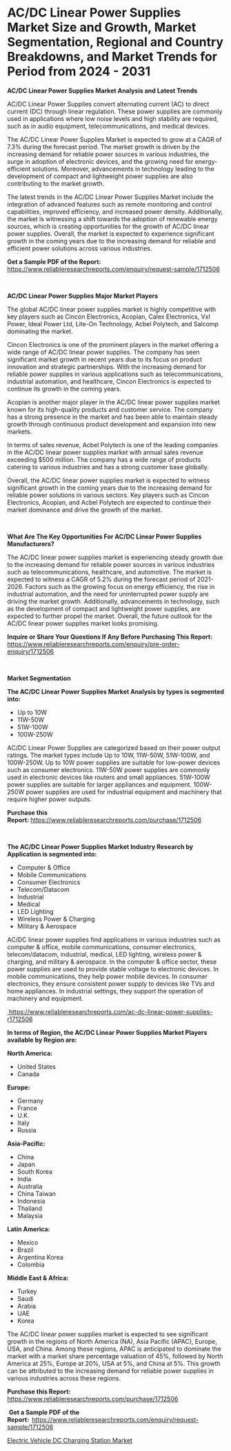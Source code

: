 <p><h1>AC/DC Linear Power Supplies Market Size and Growth, Market Segmentation, Regional and Country Breakdowns, and Market Trends for Period from 2024 -  2031</h1></p><p><strong>AC/DC Linear Power Supplies Market Analysis and Latest Trends</strong></p>
<p><p>AC/DC Linear Power Supplies convert alternating current (AC) to direct current (DC) through linear regulation. These power supplies are commonly used in applications where low noise levels and high stability are required, such as in audio equipment, telecommunications, and medical devices. </p><p>The AC/DC Linear Power Supplies Market is expected to grow at a CAGR of 7.3% during the forecast period. The market growth is driven by the increasing demand for reliable power sources in various industries, the surge in adoption of electronic devices, and the growing need for energy-efficient solutions. Moreover, advancements in technology leading to the development of compact and lightweight power supplies are also contributing to the market growth.</p><p>The latest trends in the AC/DC Linear Power Supplies Market include the integration of advanced features such as remote monitoring and control capabilities, improved efficiency, and increased power density. Additionally, the market is witnessing a shift towards the adoption of renewable energy sources, which is creating opportunities for the growth of AC/DC linear power supplies. Overall, the market is expected to experience significant growth in the coming years due to the increasing demand for reliable and efficient power solutions across various industries.</p></p>
<p><strong>Get a Sample PDF of the Report:&nbsp;</strong> <a href="https://www.reliableresearchreports.com/enquiry/request-sample/1712506">https://www.reliableresearchreports.com/enquiry/request-sample/1712506</a></p>
<p>&nbsp;</p>
<p><strong>AC/DC Linear Power Supplies Major Market Players</strong></p>
<p><p>The global AC/DC linear power supplies market is highly competitive with key players such as Cincon Electronics, Acopian, Calex Electronics, VxI Power, Ideal Power Ltd, Lite-On Technology, Acbel Polytech, and Salcomp dominating the market. </p><p>Cincon Electronics is one of the prominent players in the market offering a wide range of AC/DC linear power supplies. The company has seen significant market growth in recent years due to its focus on product innovation and strategic partnerships. With the increasing demand for reliable power supplies in various applications such as telecommunications, industrial automation, and healthcare, Cincon Electronics is expected to continue its growth in the coming years.</p><p>Acopian is another major player in the AC/DC linear power supplies market known for its high-quality products and customer service. The company has a strong presence in the market and has been able to maintain steady growth through continuous product development and expansion into new markets.</p><p>In terms of sales revenue, Acbel Polytech is one of the leading companies in the AC/DC linear power supplies market with annual sales revenue exceeding $500 million. The company has a wide range of products catering to various industries and has a strong customer base globally.</p><p>Overall, the AC/DC linear power supplies market is expected to witness significant growth in the coming years due to the increasing demand for reliable power solutions in various sectors. Key players such as Cincon Electronics, Acopian, and Acbel Polytech are expected to continue their market dominance and drive the growth of the market.</p></p>
<p>&nbsp;</p>
<p><strong>What Are The Key Opportunities For AC/DC Linear Power Supplies Manufacturers?</strong></p>
<p><p>The AC/DC linear power supplies market is experiencing steady growth due to the increasing demand for reliable power sources in various industries such as telecommunications, healthcare, and automotive. The market is expected to witness a CAGR of 5.2% during the forecast period of 2021-2026. Factors such as the growing focus on energy efficiency, the rise in industrial automation, and the need for uninterrupted power supply are driving the market growth. Additionally, advancements in technology, such as the development of compact and lightweight power supplies, are expected to further propel the market. Overall, the future outlook for the AC/DC linear power supplies market looks promising.</p></p>
<p><strong>Inquire or Share Your Questions If Any Before Purchasing This Report:</strong> <a href="https://www.reliableresearchreports.com/enquiry/pre-order-enquiry/1712506">https://www.reliableresearchreports.com/enquiry/pre-order-enquiry/1712506</a></p>
<p>&nbsp;</p>
<p><strong>Market Segmentation</strong></p>
<p><strong>The AC/DC Linear Power Supplies Market Analysis by types is segmented into:</strong></p>
<p><ul><li>Up to 10W</li><li>11W-50W</li><li>51W-100W</li><li>100W-250W</li></ul></p>
<p><p>AC/DC Linear Power Supplies are categorized based on their power output ratings. The market types include Up to 10W, 11W-50W, 51W-100W, and 100W-250W. Up to 10W power supplies are suitable for low-power devices such as consumer electronics. 11W-50W power supplies are commonly used in electronic devices like routers and small appliances. 51W-100W power supplies are suitable for larger appliances and equipment. 100W-250W power supplies are used for industrial equipment and machinery that require higher power outputs.</p></p>
<p><strong>Purchase this Report:&nbsp;</strong><a href="https://www.reliableresearchreports.com/purchase/1712506">https://www.reliableresearchreports.com/purchase/1712506</a></p>
<p>&nbsp;</p>
<p><strong>The AC/DC Linear Power Supplies Market Industry Research by Application is segmented into:</strong></p>
<p><ul><li>Computer & Office</li><li>Mobile Communications</li><li>Consumer Electronics</li><li>Telecom/Datacom</li><li>Industrial</li><li>Medical</li><li>LED Lighting</li><li>Wireless Power & Charging</li><li>Military & Aerospace</li></ul></p>
<p><p>AC/DC linear power supplies find applications in various industries such as computer & office, mobile communications, consumer electronics, telecom/datacom, industrial, medical, LED lighting, wireless power & charging, and military & aerospace. In the computer & office sector, these power supplies are used to provide stable voltage to electronic devices. In mobile communications, they help power mobile devices. In consumer electronics, they ensure consistent power supply to devices like TVs and home appliances. In industrial settings, they support the operation of machinery and equipment.</p></p>
<p><a href="https://www.reliableresearchreports.com/ac-dc-linear-power-supplies-r1712506">&nbsp;https://www.reliableresearchreports.com/ac-dc-linear-power-supplies-r1712506</a></p>
<p><strong>In terms of Region, the AC/DC Linear Power Supplies Market Players available by Region are:</strong></p>
<p>
    <p> <strong> North America: </strong>
        <ul>
            <li>United States</li>
            <li>Canada</li>
        </ul>
        </p> 
    <p> <strong> Europe: </strong>
        <ul>
            <li>Germany</li>
            <li>France</li>
            <li>U.K.</li>
            <li>Italy</li>
            <li>Russia</li>
        </ul>
        </p> 
    <p> <strong> Asia-Pacific: </strong>
        <ul>
            <li>China</li>
            <li>Japan</li>
            <li>South Korea</li>
            <li>India</li>
            <li>Australia</li>
            <li>China Taiwan</li>
            <li>Indonesia</li>
            <li>Thailand</li>
            <li>Malaysia</li>
        </ul>
        </p> 
    <p> <strong> Latin America: </strong>
        <ul>
            <li>Mexico</li>
            <li>Brazil</li>
            <li>Argentina Korea</li>
            <li>Colombia</li>
        </ul>
        </p> 
    <p> <strong> Middle East & Africa: </strong>
        <ul>
            <li>Turkey</li>
            <li>Saudi</li>
            <li>Arabia</li>
            <li>UAE</li>
            <li>Korea</li>
        </ul>
    </p>
    </p>
<p><p>The AC/DC linear power supplies market is expected to see significant growth in the regions of North America (NA), Asia Pacific (APAC), Europe, USA, and China. Among these regions, APAC is anticipated to dominate the market with a market share percentage valuation of 45%, followed by North America at 25%, Europe at 20%, USA at 5%, and China at 5%. This growth can be attributed to the increasing demand for reliable power supplies in various industries across these regions.</p></p>
<p><strong>Purchase this Report: </strong><a href="https://www.reliableresearchreports.com/purchase/1712506">https://www.reliableresearchreports.com/purchase/1712506</a></p>
<p>&nbsp;<strong>Get a Sample PDF of the Report:&nbsp;&nbsp;</strong><a href="https://www.reliableresearchreports.com/enquiry/request-sample/1712506">https://www.reliableresearchreports.com/enquiry/request-sample/1712506</a></p>
<p><strong></strong></p>
<p><p><a href="https://github.com/jackPeters644/Market-Research-Report-List-1/blob/main/electric-vehicle-dc-charging-station-market.md">Electric Vehicle DC Charging Station Market</a></p></p>